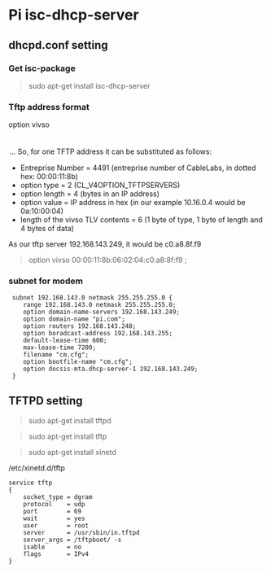 # Pi isc-dhcp-server

## dhcpd.conf setting

### Get isc-package 
> sudo apt-get install isc-dhcp-server

### Tftp address format
option vivso <entreprise number> <length of the vivso TLV contents> <option type> <option length> <option value>...
So, for one TFTP address it can be substituted as follows:

* Entreprise Number = 4491 (entreprise number of CableLabs, in dotted hex: 00:00:11:8b)
* option type = 2 (CL_V4OPTION_TFTPSERVERS)
* option length = 4 (bytes in an IP address)
* option value = IP address in hex (in our example 10.16.0.4 would be 0a:10:00:04)
* length of the vivso TLV contents = 6 (1 byte of type, 1 byte of length and 4 bytes of data)

As our tftp server 192.168.143.249, it would be c0.a8.8f.f9 

> option vivso 00:00:11:8b:06:02:04:c0:a8:8f:f9 ;


### subnet for modem

```
 subnet 192.168.143.0 netmask 255.255.255.0 {
    range 192.168.143.0 netmask 255.255.255.0;
    option domain-name-servers 192.168.143.249;
    option domain-name "pi.com";
    option routers 192.168.143.248; 
    option boradcast-address 192.168.143.255;
    default-lease-time 600;
    max-lease-time 7200;
    filename "cm.cfg";
    option bootfile-name "cm.cfg";
    option docsis-mta.dhcp-server-1 192.168.143.249;
 }
```

## TFTPD setting
> sudo apt-get install tftpd

> sudo apt-get install tftp

> sudo apt-get install xinetd


/etc/xinetd.d/tftp
```
service tftp
{
    socket_type = dgram
    protocol    = udp
    port        = 69
    wait        = yes
    user        = root
    server      = /usr/sbin/in.tftpd
    server_args = /tftpboot/ -s
    isable      = no
    flags       = IPv4
}
```